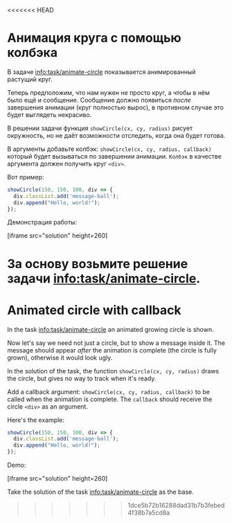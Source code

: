 <<<<<<< HEAD

# Анимация круга с помощью колбэка

В задаче <info:task/animate-circle> показывается анимированный растущий круг.

Теперь предположим, что нам нужен не просто круг, а чтобы в нём было ещё и сообщение. Сообщение должно появиться *после* завершения анимации (круг полностью вырос), в противном случае это будет выглядеть некрасиво.

В решении задачи функция `showCircle(cx, cy, radius)` рисует окружность, но не даёт возможности отследить, когда она будет готова.

В аргументы добавьте колбэк: `showCircle(cx, cy, radius, callback)` который будет вызываться по завершении анимации. `Колбэк` в качестве аргумента должен получить круг `<div>`.

Вот пример:

```js
showCircle(150, 150, 100, div => {
  div.classList.add('message-ball');
  div.append("Hello, world!");
});
```

Демонстрация работы:

[iframe src="solution" height=260]

За основу возьмите решение задачи <info:task/animate-circle>.
=======

# Animated circle with callback

In the task <info:task/animate-circle> an animated growing circle is shown.

Now let's say we need not just a circle, but to show a message inside it. The message should appear *after* the animation is complete (the circle is fully grown), otherwise it would look ugly.

In the solution of the task, the function `showCircle(cx, cy, radius)` draws the circle, but gives no way to track when it's ready.

Add a callback argument: `showCircle(cx, cy, radius, callback)` to be called when the animation is complete. The `callback` should receive the circle `<div>` as an argument.

Here's the example:

```js
showCircle(150, 150, 100, div => {
  div.classList.add('message-ball');
  div.append("Hello, world!");
});
```

Demo:

[iframe src="solution" height=260]

Take the solution of the task <info:task/animate-circle> as the base.
>>>>>>> 1dce5b72b16288dad31b7b3febed4f38b7a5cd8a
